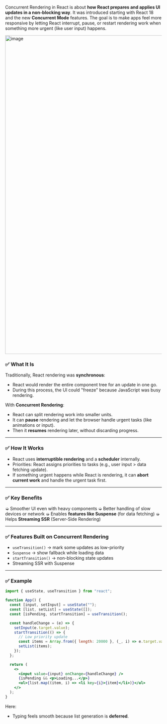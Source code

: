 Concurrent Rendering in React is about **how React prepares and applies UI updates in a non-blocking way**. It was introduced starting with React 18 and the new **Concurrent Mode** features. The goal is to make apps feel more responsive by letting React interrupt, pause, or restart rendering work when something more urgent (like user input) happens.

<img width="1536" height="1024" alt="image" src="https://github.com/user-attachments/assets/731c0456-1cae-4060-aa41-3601ce7b79cb" />


### ✅ What It Is

Traditionally, React rendering was **synchronous**:

* React would render the entire component tree for an update in one go.
* During this process, the UI could "freeze" because JavaScript was busy rendering.

With **Concurrent Rendering**:

* React can split rendering work into smaller units.
* It can **pause** rendering and let the browser handle urgent tasks (like animations or input).
* Then it **resumes** rendering later, without discarding progress.

---

### ✅ How It Works

* React uses **interruptible rendering** and a **scheduler** internally.
* Priorities: React assigns priorities to tasks (e.g., user input > data fetching update).
* If something urgent happens while React is rendering, it can **abort current work** and handle the urgent task first.

---

### ✅ Key Benefits

➭ Smoother UI even with heavy components
➭ Better handling of slow devices or network
➭ Enables **features like Suspense** (for data fetching)
➭ Helps **Streaming SSR** (Server-Side Rendering)

---

### ✅ Features Built on Concurrent Rendering

* `useTransition()` → mark some updates as low-priority
* `Suspense` → show fallback while loading data
* `startTransition()` → non-blocking state updates
* Streaming SSR with Suspense

---

### ✅ Example

```jsx
import { useState, useTransition } from "react";

function App() {
  const [input, setInput] = useState("");
  const [list, setList] = useState([]);
  const [isPending, startTransition] = useTransition();

  const handleChange = (e) => {
    setInput(e.target.value);
    startTransition(() => {
      // Low priority update
      const items = Array.from({ length: 20000 }, (_, i) => e.target.value + i);
      setList(items);
    });
  };

  return (
    <>
      <input value={input} onChange={handleChange} />
      {isPending && <p>Loading...</p>}
      <ul>{list.map((item, i) => <li key={i}>{item}</li>)}</ul>
    </>
  );
}
```

Here:

* Typing feels smooth because list generation is **deferred**.


